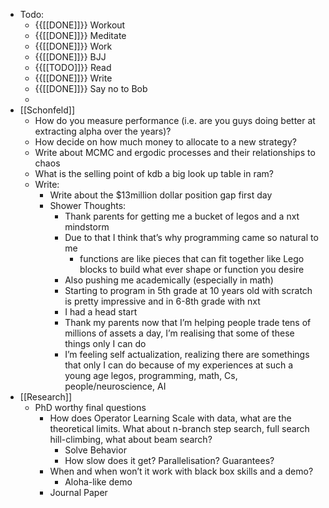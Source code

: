 - Todo:
    - {{[[DONE]]}} Workout
    - {{[[DONE]]}} Meditate
    - {{[[DONE]]}} Work
    - {{[[DONE]]}} BJJ
    - {{[[TODO]]}} Read
    - {{[[DONE]]}} Write
    - {{[[DONE]]}} Say no to Bob
    - 
- [[Schonfeld]]
    - How do you measure performance (i.e. are you guys doing better at extracting alpha over the years)?
    - How decide on how much money to allocate to a new strategy?
    - Write about MCMC and ergodic processes and their relationships to chaos
    - What is the selling point of kdb a big look up table in ram?
    - Write:
        - Write about the $13million dollar position gap first day
        - Shower Thoughts:
            - Thank parents for getting me a bucket of legos and a nxt mindstorm
            - Due to that I think that’s why programming came so natural to me
                - functions are like pieces that can fit together like Lego blocks to build what ever shape or function you desire
            - Also pushing me  academically (especially in math)
            - Starting to program in 5th grade at 10 years old with scratch is pretty impressive and in 6-8th grade with nxt
            - I had a head start
            - Thank my parents now that I’m helping people trade tens of millions of assets a day, I’m realising that some of these things only I can do
            - I’m feeling self actualization, realizing there are somethings that only I can do because of my experiences at such a young age legos, programming, math, Cs, people/neuroscience, AI
- [[Research]]
    - PhD worthy final questions
        - How does Operator Learning Scale with data, what are the theoretical limits. What about n-branch step search, full search hill-climbing, what about beam search?
            - Solve Behavior
            - How slow does it get? Parallelisation? Guarantees?
        - When and when won’t it work with black box skills and a demo?
            - Aloha-like demo
        - Journal Paper
